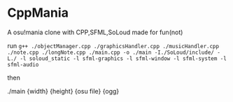 # CppMania
 A osu!mania clone with CPP,SFML,SoLoud made for fun(not)

 run 
 ```g++ ./objectManager.cpp ./graphicsHandler.cpp ./musicHandler.cpp ./note.cpp ./longNote.cpp ./main.cpp -o ./main -I./SoLoud/include/ -L./ -l soloud_static -l sfml-graphics -l sfml-window -l sfml-system -l sfml-audio```

 then 

 ./main {width} {height} {osu file} {ogg}
